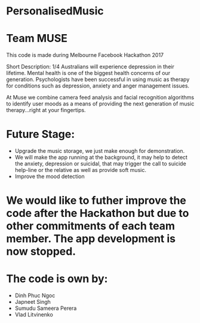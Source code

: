 # PersonalisedMusic
# Team MUSE

This code is made during Melbourne Facebook Hackathon 2017

Short Description: 1/4 Australians will experience depression in their lifetime. Mental health is one of the biggest health concerns of our generation. Psychologists have been successful in using music as therapy for conditions such as depression, anxiety and anger management issues. 

At Muse we combine camera feed analysis and facial recognition algorithms to identify user moods as a means of providing the next generation of music therapy...right at your fingertips.

# Future Stage:
- Upgrade the music storage, we just make enough for demonstration.
- We will make the app running  at the background, it may help to detect the anxiety, depression or suicidal, that may trigger the call to suicide help-line or the relative as well as provide soft music.
- Improve the mood detection

# We would like to futher improve the code after the Hackathon but due to other commitments of each team member. The app development is now stopped.

# The code is own by:
- Dinh Phuc Ngoc
- Japneet Singh
- Sumudu Sameera Perera
- Vlad Litvinenko
